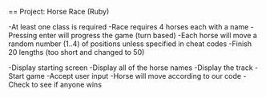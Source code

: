 == Project: Horse Race (Ruby)

-At least one class is required -Race requires 4 horses each with a name -Pressing enter will progress the game (turn based) -Each horse will move a random number (1..4) of positions unless specified in cheat codes -Finish 20 lengths (too short and changed to 50)

-Display starting screen -Display all of the horse names -Display the track -Start game -Accept user input -Horse will move according to our code -Check to see if anyone wins